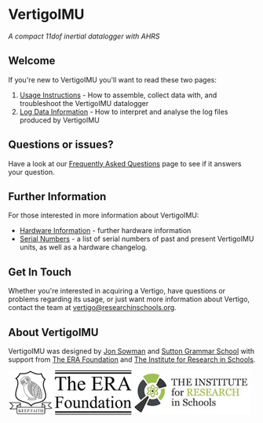 # VertigoIMU

_A compact 11dof inertial datalogger with AHRS_

## Welcome

If you're new to VertigoIMU you'll want to read these two pages:

1. [Usage Instructions](usage.md) - How to assemble, collect data with, and troubleshoot the VertigoIMU datalogger
2. [Log Data Information](logdata.md) - How to interpret and analyse the log files produced by VertigoIMU

## Questions or issues?

Have a look at our [Frequently Asked Questions](faq.md) page to see if it
answers your question.

## Further Information

For those interested in more information about VertigoIMU:

* [Hardware Information](hardware.md) - further hardware information
* [Serial Numbers](serial.md) - a list of serial numbers of past and present VertigoIMU units, as well as a hardware changelog.

## Get In Touch

Whether you're interested in acquiring a Vertigo, have questions or problems
regarding its usage, or just want more information about Vertigo, contact the team at
[vertigo@researchinschools.org](mailto:vertigo@researchinschools.org).

## About VertigoIMU

VertigoIMU was designed by [Jon Sowman](https://jonsowman.com) and [Sutton
Grammar School](http://www.suttongrammar.sutton.sch.uk) with support from [The
ERA Foundation](https://www.erafoundation.org) and [The Institute for Research
in Schools](http://researchinschools.org).

![sgs-logo](sgs-logo.png) ![era-logo](eraf-logo.png) ![iris-logo](iris-logo.jpg)
